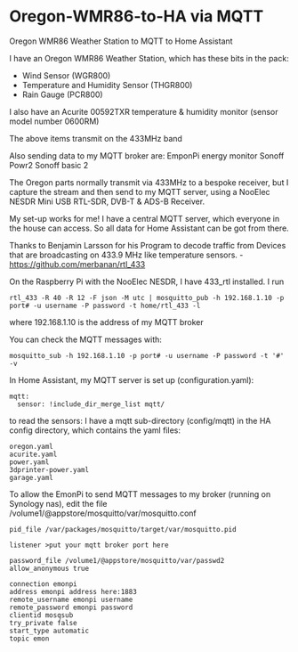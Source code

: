# Oregon-WMR86-to-HA via MQTT
Oregon WMR86 Weather Station to MQTT to Home Assistant

I have an Oregon WMR86 Weather Station, which has these bits in the pack:
* Wind Sensor (WGR800)
* Temperature and Humidity Sensor  (THGR800)
* Rain Gauge (PCR800)

I also have an Acurite 00592TXR temperature & humidity monitor (sensor model number 0600RM)

The above items transmit on the 433MHz band

Also sending data to my MQTT broker are:
EmponPi energy monitor
Sonoff Powr2 
Sonoff basic 2

The Oregon parts normally transmit via 433MHz to a bespoke receiver, but I capture the stream and then send to my MQTT server, using a NooElec NESDR Mini USB RTL-SDR, DVB-T & ADS-B Receiver.

My set-up works for me! I have a central MQTT server, which everyone in the house can access. So all data for Home Assistant can be got from there.

Thanks to Benjamin Larsson for his Program to decode traffic from Devices that are broadcasting on 433.9 MHz like temperature sensors. - https://github.com/merbanan/rtl_433

On the Raspberry Pi with the NooElec NESDR, I have 433_rtl installed.
I run 
```
rtl_433 -R 40 -R 12 -F json -M utc | mosquitto_pub -h 192.168.1.10 -p port# -u username -P password -t home/rtl_433 -l
```
where 192.168.1.10 is the address of my MQTT broker

You can check the MQTT messages with:
```
mosquitto_sub -h 192.168.1.10 -p port# -u username -P password -t '#' -v
```
In Home Assistant, my MQTT server is set up (configuration.yaml):
```
mqtt:
  sensor: !include_dir_merge_list mqtt/
```
to read the sensors:
I have a mqtt sub-directory (config/mqtt) in the HA config directory, which contains the yaml files:
```
oregon.yaml
acurite.yaml
power.yaml
3dprinter-power.yaml
garage.yaml
```
To allow the EmonPi to send MQTT messages to my broker (running on Synology nas), edit the file
/volume1/@appstore/mosquitto/var/mosquitto.conf
```
pid_file /var/packages/mosquitto/target/var/mosquitto.pid

listener >put your mqtt broker port here

password_file /volume1/@appstore/mosquitto/var/passwd2
allow_anonymous true

connection emonpi
address emonpi address here:1883
remote_username emonpi username
remote_password emonpi password
clientid mosqsub
try_private false
start_type automatic
topic emon
```
